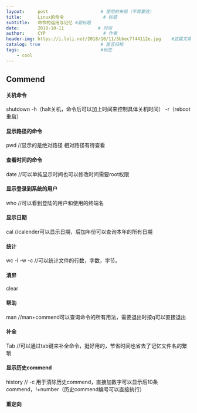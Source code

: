 ```yaml
---
layout:     post                    # 使用的布局（不需要改）
title:      Linux的命令               # 标题 
subtitle:   命令的运用与记忆 #副标题
date:       2018-10-11             # 时间
author:     CYP                      # 作者
header-img: https://i.loli.net/2018/10/11/5bbec7f44112e.jpg    #这篇文章标题背景图片
catalog: true                       # 是否归档
tags:                               #标签
    - cool
---
```

## Commend
#### 关机命令
shutdown -h（halt关机，命令后可以加上时间来控制具体关机时间）
         -r（reboot重启）

#### 显示路径的命令
pwd //显示的是绝对路径
    相对路径有待查看
   
#### 查看时间的命令
date //可以单纯显示时间也可以修改时间需要root权限

#### 显示登录到系统的用户
who //可以看到登陆的用户和使用的终端名

#### 显示日期
cal //calender可以显示日期，后加年份可以查询本年的所有日期

#### 统计
wc -l -w -c //可以统计文件的行数，字数，字节。

#### 清屏
clear 

#### 帮助
man //man+commend可以查询命令的所有用法，需要退出时按q可以直接退出

#### 补全
Tab //可以通过tab键来补全命令，挺好用的，节省时间也省去了记忆文件名的繁琐

#### 显示历史commend
history // -c 用于清除历史commend，直接加数字可以显示后10条commend，!+number（历史commend编号可以直接执行）

#### 重定向


